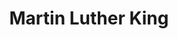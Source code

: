 ---
pid: FS165
title: Martin Luther King
location_transcription: Middle of city hall
zipcode: '19122'
outside_phl: 
neighborhood: Yorktown,Old Kensington,Jinogi
age: '12'
age_range: 6-13
instagram: 
image_file_name: FS_165.jpg
proposal_transcription: 
topic: African Americans,Figure,History,Human Rights,Social Justice
topic_summary: 0, 0, 0, 0, 0
type: Sculpture Statue
keywords_other: 
credit: Giavona Steinmetz
image_labels: 
twitter: 
facebook: 
permalink: "/monuments/fs165/"
layout: item-page
---